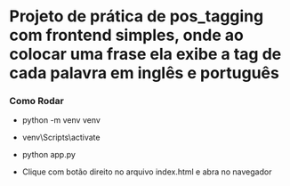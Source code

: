 # Projeto de prática de pos_tagging com frontend simples, onde ao colocar uma frase ela exibe a tag de cada palavra em inglês e português

### Como Rodar
- python -m venv venv
- venv\Scripts\activate 
- python app.py

- Clique com botão direito no arquivo index.html e abra no navegador


